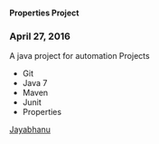 #### Properties Project

### April 27, 2016

A java project for automation Projects


* Git
* Java 7
* Maven
* Junit
* Properties

[Jayabhanu](http://salceforce.com)
